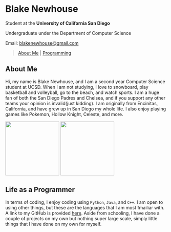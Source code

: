 
# Blake Newhouse

Student at the **University of California San Diego**

Undergraduate under the Department of Computer Science

Email: blakenewhouse@gmail.com 

> [About Me](#about-me) | [Programming](#life-as-a-programmer)

## About Me
Hi, my name is Blake Newhouse, and I am a second year Computer Science student at UCSD. When I am not studying, I love to snowboard, play basketball and volleyball, go to the beach, and watch sports.
I am a huge fan of both the San Diego Padres and Chelsea, and if you support any other teams your opinion is invalid(just kidding). I am originally from Encinitas, California, and have grew up in San Diego my whole life. I also enjoy playing games like Pokemon, Hollow Knight, Celeste, and more.

<img src="https://github.com/user-attachments/assets/35a9144a-6058-4c0c-b811-8214855cd437" width="168">

<img src="https://github.com/user-attachments/assets/bde4fd6a-87d5-4a2c-bad5-2a6730f0ca68" width="168">

## Life as a Programmer
In terms of coding, I enjoy coding using `Python`, `Java`, and `C++`. I am open to using other things, but these are the languages that I am most fmailiar with. A link to my GitHub is provided [here](https://github.com/blakenewhouse). Aside from schooling, I have done a couple of projects on my own but nothing super large scale, simply little things that I have done on my own for myself.
